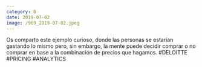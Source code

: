 ```yaml
--- 
category: B 
date: 2019-07-02 
image: /969_2019-07-02.jpeg 
--- 
```


Os comparto este ejemplo curioso, donde las personas se estarían gastando lo mismo pero, sin embargo, la mente puede decidir comprar o no comprar en base a la combinación de precios que hagamos. #DELOITTE #PRICING #ANALYTICS